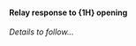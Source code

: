 #### <a name="Relay_response_to_1H_opening"> Relay response to {1H} opening

_Details to follow..._
